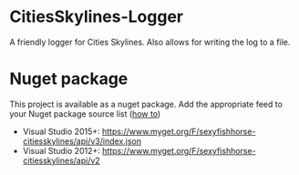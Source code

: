 # CitiesSkylines-Logger
A friendly logger for Cities Skylines. Also allows for writing the log to a file.

# Nuget package
This project is available as a nuget package. Add the appropriate feed to your Nuget package source list ([how to](https://docs.nuget.org/consume/package-manager-dialog))
* Visual Studio 2015+: https://www.myget.org/F/sexyfishhorse-citiesskylines/api/v3/index.json
* Visual Studio 2012+: https://www.myget.org/F/sexyfishhorse-citiesskylines/api/v2
